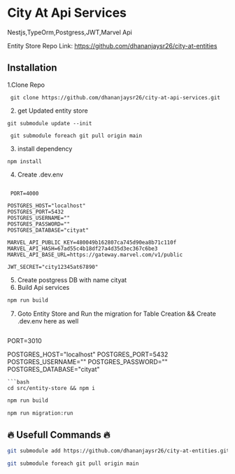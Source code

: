 # City At Api Services
Nestjs,TypeOrm,Postgress,JWT,Marvel Api

Entity Store Repo Link: https://github.com/dhananjaysr26/city-at-entities


## Installation
1.Clone Repo
```
 git clone https://github.com/dhananjaysr26/city-at-api-services.git
```
2. get Updated entity store
```
git submodule update --init
``` 
```
 git submodule foreach git pull origin main
```
3. install dependency
```
npm install 
```

4. Create .dev.env
```

 PORT=4000

POSTGRES_HOST="localhost"
POSTGRES_PORT=5432
POSTGRES_USERNAME=""
POSTGRES_PASSWORD=""
POSTGRES_DATABASE="cityat"

MARVEL_API_PUBLIC_KEY=480049b162807ca745d90ea8b71c110f
MARVEL_API_HASH=67ad55c4b18df27a4d35d3ec367c6be3
MARVEL_API_BASE_URL=https://gateway.marvel.com/v1/public

JWT_SECRET="city12345at67890"
```
5. Create postgress DB with name cityat
6. Build Api services
```bash
npm run build
```
7. Goto Entity Store and Run the migration for Table Creation && Create .dev.env here as well
   ```bash
PORT=3010

POSTGRES_HOST="localhost"
POSTGRES_PORT=5432
POSTGRES_USERNAME=""
POSTGRES_PASSWORD=""
POSTGRES_DATABASE="cityat"
```
```bash
cd src/entity-store && npm i
```
```bash
npm run build
```
```bash
npm run migration:run
```
## 🔥 Usefull Commands 🔥
```bash
git submodule add https://github.com/dhananjaysr26/city-at-entities.git ./src/entity-store
```
```bash
git submodule foreach git pull origin main
```